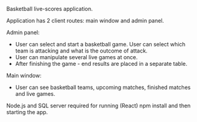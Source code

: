 Basketball live-scores application.

Application has 2 client routes: main window and admin panel.

Admin panel:

- User can select and start a basketball game. User can select which team is attacking and what is the outcome of attack.
- User can manipulate several live games at once. 
- After finishing the game - end results are placed in a separate table.

Main window:

- User can see basketball teams, upcoming matches, finished matches and live games.

Node.js and SQL server required for running (React) npm install and then starting the app.
